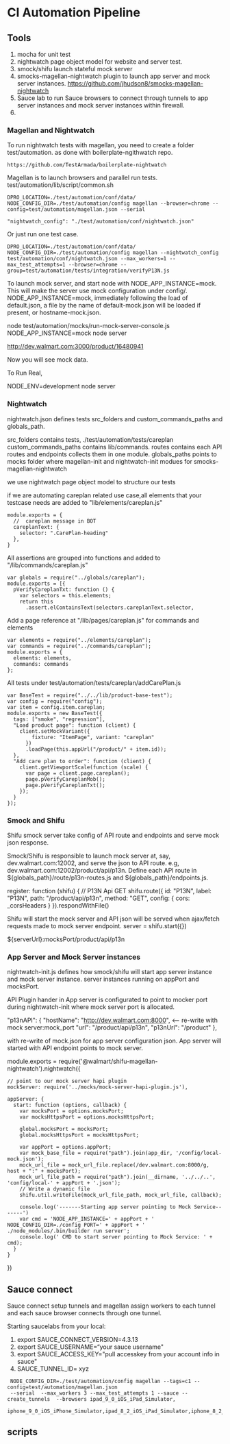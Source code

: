 # CI Automation Pipeline

## Tools

1. mocha for unit test
2. nightwatch page object model for website and server test.
3. smock/shifu launch stateful mock server
4. smocks-magellan-nightwatch plugin to launch app server and mock server instances.
  https://github.com/jhudson8/smocks-magellan-nightwatch
5. Sauce lab to run Sauce browsers to connect through tunnels to app server instances and mock server instances within firewall.
6. 

### Magellan and Nightwatch

To run nightwatch tests with magellan, you need to create a folder test/automation.
as done with boilerplate-ngithwatch repo.
  
    https://github.com/TestArmada/boilerplate-nightwatch

Magellan is to launch browsers and parallel run tests.
test/automation/lib/script/common.sh

    DPRO_LOCATION=./test/automation/conf/data/  NODE_CONFIG_DIR=./test/automation/config magellan --browser=chrome --config=test/automation/magellan.json --serial

    "nightwatch_config": "./test/automation/conf/nightwatch.json"

Or just run one test case.

    DPRO_LOCATION=./test/automation/conf/data/ NODE_CONFIG_DIR=./test/automation/config magellan --nightwatch_config test/automation/conf/nightwatch.json --max_workers=1 --max_test_attempts=1 --browser=chrome --group=test/automation/tests/integration/verifyP13N.js

To launch mock server, and start node with NODE_APP_INSTANCE=mock.
This will make the server use mock configuration under config/.
NODE_APP_INSTANCE=mock, immediately following the load of default.json, a file by the name of default-mock.json will be loaded if present, or hostname-mock.json.

  node test/automation/mocks/run-mock-server-console.js 
  NODE_APP_INSTANCE=mock node server

  http://dev.walmart.com:3000/product/16480941

  Now you will see mock data.

To Run Real, 

  NODE_ENV=development node server


### Nightwatch

nightwatch.json defines tests src_folders and custom_commands_paths and globals_path.
  
  src_folders contains tests, ./test/automation/tests/careplan
  custom_commands_paths contains lib/commands.
  routes contains each API routes and endpoints collects them in one module.
  globals_paths points to mocks folder where magellan-init and nightwatch-init modues for smocks-magellan-nightwatch

we use nightwatch page object model to structure our tests

if we are automating careplan related use case,all elements that your testcase needs are added to "lib/elements/careplan.js"
    
    module.exports = {
      //  careplan message in BOT
      careplanText: {
        selector: ".CarePlan-heading"
      },
    }

All assertions are grouped into functions and added to "/lib/commands/careplan.js"

    var globals = require("../globals/careplan");
    module.exports = [{
      pVerifyCareplanTxt: function () {
        var selectors = this.elements;
        return this
          .assert.elContainsText(selectors.careplanText.selector,

Add a page reference at "/lib/pages/careplan.js" for commands and elements
    
    var elements = require("../elements/careplan");
    var commands = require("../commands/careplan");
    module.exports = {
      elements: elements,
      commands: commands
    };

All tests under test/automation/tests/careplan/addCarePlan.js

    var BaseTest = require("../../lib/product-base-test");
    var config = require("config");
    var item = config.item.careplan;
    module.exports = new BaseTest({
      tags: ["smoke", "regression"],
      "Load product page": function (client) {
        client.setMockVariant({
            fixture: "ItemPage", variant: "careplan"
          })
          .loadPage(this.appUrl("/product/" + item.id));
      },
      "Add care plan to order": function (client) {
        client.getViewportScale(function (scale) {
          var page = client.page.careplan();
          page.pVerifyCareplanMob();
          page.pVerifyCareplanTxt();
        });
      }
    });



### Smock and Shifu

Shifu smock server take config of API route and endpoints and serve mock json response.

Smock/Shifu is responsible to launch mock server at, say, dev.walmart.com:12002, and serve the json to API route. e.g, dev.walmart.com:12002/product/api/p13n.
Define each API route in ${globals_path}/route/p13n-routes.js and ${globals_path}/endpoints.js.

  register: function (shifu) {
      // P13N Api GET
      shifu.route({
        id: "P13N",
        label: "P13N",
        path: "/product/api/p13n",
        method: "GET",
        config: {
          cors: _corsHeaders
        }
      }).respondWithFile()

Shifu will start the mock server and API json will be served when ajax/fetch requests made to mock server endpoint.
  server = shifu.start({})
  
  ${serverUrl}:mocksPort/product/api/p13n


### App Server and Mock Server instances

nightwatch-init.js defines how smock/shifu will start app server instance and mock server instance. server instances running on appPort and mocksPort.

API Plugin hander in App server is configurated to point to mocker port during nightwatch-init where mock server port is allocated. 

  "p13nAPI": {
    "hostName": "http://dev.walmart.com:8000",  <-- re-write with mock server:mock_port
    "url": "/product/api/p13n",
    "p13nUrl": "/product"
  },

with re-write of mock.json for app server configuration json. App server will started with API endpoint points to mock server.

  module.exports = require('@walmart/shifu-magellan-nightwatch').nightwatch({

    // point to our mock server hapi plugin
    mockServer: require('../mocks/mock-server-hapi-plugin.js'),

    appServer: {
      start: function (options, callback) {
        var mocksPort = options.mocksPort;
        var mocksHttpsPort = options.mocksHttpsPort;

        global.mocksPort = mocksPort;
        global.mocksHttpsPort = mocksHttpsPort;
        
        var appPort = options.appPort;
        var mock_base_file = require("path").join(app_dir, '/config/local-mock.json');
        mock_url_file = mock_url_file.replace(/dev.walmart.com:8000/g, host + ":" + mocksPort);
        mock_url_file_path = require("path").join(__dirname, '../../..', 'config/local-' + appPort + '.json');
        // Write a dynamic file
        shifu.util.writeFile(mock_url_file_path, mock_url_file, callback);

        console.log('-------Starting app server pointing to Mock Service-------')
        var cmd = 'NODE_APP_INSTANCE=' + appPort + ' NODE_CONFIG_DIR=./config PORT=' + appPort + ' ./node_modules/.bin/builder run server';
        console.log(' CMD to start server pointing to Mock Service: ' + cmd);
      }
    }
  })


## Sauce connect

Sauce connect setup tunnels and magellan assign workers to each tunnel and each sauce browser connects through one tunnel.

Starting saucelabs from your local:

1. export SAUCE_CONNECT_VERSION=4.3.13
2. export SAUCE_USERNAME=“your sauce username"
3. export SAUCE_ACCESS_KEY="pull accesskey from your account info in sauce"
4. SAUCE_TUNNEL_ID= xyz

```
 NODE_CONFIG_DIR=./test/automation/config magellan --tags=c1 --config=test/automation/magellan.json
 --serial  --max_workers 3 --max_test_attempts 1 --sauce --create_tunnels  --browsers ipad_9_0_iOS_iPad_Simulator,
 iphone_9_0_iOS_iPhone_Simulator,ipad_8_2_iOS_iPad_Simulator,iphone_8_2_iOS_iPhone_Simulator

```

## scripts

